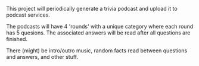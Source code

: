 This project will periodically generate a trivia podcast and upload it to podcast services.

The podcasts will have 4 'rounds' with a unique category where each round has 5 quesions. The associated answers will be read after all questions are finished.

There (might) be intro/outro music, random facts read between questions and answers, and other stuff.
